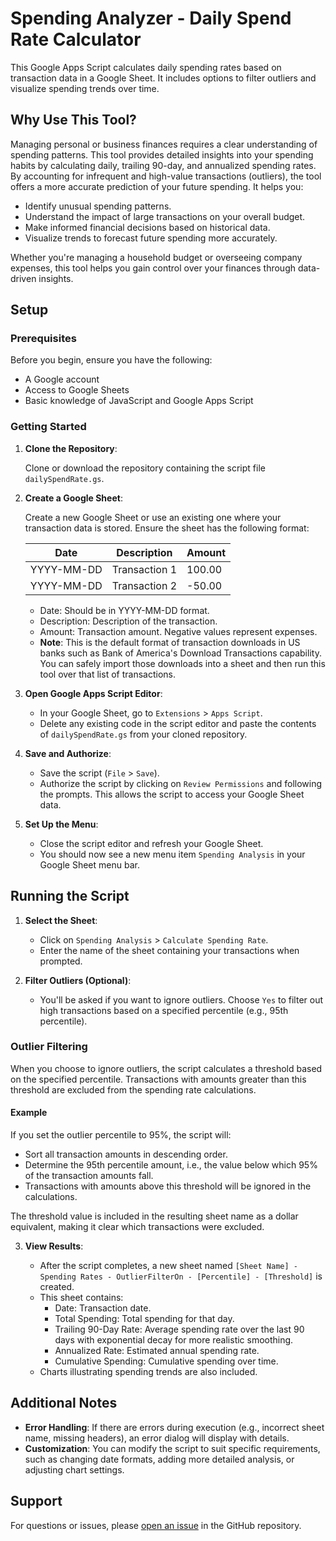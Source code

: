 # Spending Analyzer - Daily Spend Rate Calculator

This Google Apps Script calculates daily spending rates based on transaction data in a Google Sheet. It includes options to filter outliers and visualize spending trends over time.

## Why Use This Tool?

Managing personal or business finances requires a clear understanding of spending patterns. This tool provides detailed insights into your spending habits by calculating daily, trailing 90-day, and annualized spending rates. By accounting for infrequent and high-value transactions (outliers), the tool offers a more accurate prediction of your future spending. It helps you:

- Identify unusual spending patterns.
- Understand the impact of large transactions on your overall budget.
- Make informed financial decisions based on historical data.
- Visualize trends to forecast future spending more accurately.

Whether you're managing a household budget or overseeing company expenses, this tool helps you gain control over your finances through data-driven insights.

## Setup

### Prerequisites

Before you begin, ensure you have the following:

- A Google account
- Access to Google Sheets
- Basic knowledge of JavaScript and Google Apps Script

### Getting Started

1. **Clone the Repository**:

   Clone or download the repository containing the script file `dailySpendRate.gs`.

2. **Create a Google Sheet**:

   Create a new Google Sheet or use an existing one where your transaction data is stored. Ensure the sheet has the following format:

   | Date       | Description    | Amount |
   |------------|----------------|--------|
   | YYYY-MM-DD | Transaction 1  | 100.00 |
   | YYYY-MM-DD | Transaction 2  | -50.00 |

   - Date: Should be in YYYY-MM-DD format.
   - Description: Description of the transaction.
   - Amount: Transaction amount. Negative values represent expenses.
   - **Note**: This is the default format of transaction downloads in US banks such as Bank of America's Download Transactions capability. You can safely import those downloads into a sheet and then run this tool over that list of transactions.

3. **Open Google Apps Script Editor**:

   - In your Google Sheet, go to `Extensions` > `Apps Script`.
   - Delete any existing code in the script editor and paste the contents of `dailySpendRate.gs` from your cloned repository.

4. **Save and Authorize**:

   - Save the script (`File` > `Save`).
   - Authorize the script by clicking on `Review Permissions` and following the prompts. This allows the script to access your Google Sheet data.

5. **Set Up the Menu**:

   - Close the script editor and refresh your Google Sheet.
   - You should now see a new menu item `Spending Analysis` in your Google Sheet menu bar.

## Running the Script

1. **Select the Sheet**:

   - Click on `Spending Analysis` > `Calculate Spending Rate`.
   - Enter the name of the sheet containing your transactions when prompted.

2. **Filter Outliers (Optional)**:

   - You'll be asked if you want to ignore outliers. Choose `Yes` to filter out high transactions based on a specified percentile (e.g., 95th percentile).

### Outlier Filtering

When you choose to ignore outliers, the script calculates a threshold based on the specified percentile. Transactions with amounts greater than this threshold are excluded from the spending rate calculations.

#### Example

If you set the outlier percentile to 95%, the script will:

- Sort all transaction amounts in descending order.
- Determine the 95th percentile amount, i.e., the value below which 95% of the transaction amounts fall.
- Transactions with amounts above this threshold will be ignored in the calculations.

The threshold value is included in the resulting sheet name as a dollar equivalent, making it clear which transactions were excluded.

3. **View Results**:

   - After the script completes, a new sheet named `[Sheet Name] - Spending Rates - OutlierFilterOn - [Percentile] - [Threshold]` is created.
   - This sheet contains:
     - Date: Transaction date.
     - Total Spending: Total spending for that day.
     - Trailing 90-Day Rate: Average spending rate over the last 90 days with exponential decay for more realistic smoothing.
     - Annualized Rate: Estimated annual spending rate.
     - Cumulative Spending: Cumulative spending over time.
   - Charts illustrating spending trends are also included.

## Additional Notes

- **Error Handling**: If there are errors during execution (e.g., incorrect sheet name, missing headers), an error dialog will display with details.
- **Customization**: You can modify the script to suit specific requirements, such as changing date formats, adding more detailed analysis, or adjusting chart settings.

## Support

For questions or issues, please [open an issue](https://github.com/kosar/howto/issues) in the GitHub repository.
